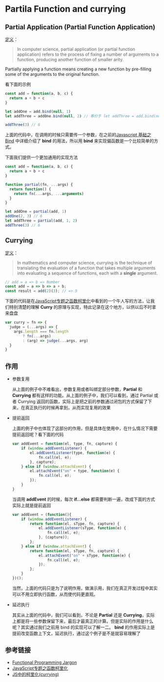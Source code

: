 # Partila Function and currying

## Partial Application (Partial Function Application)

[定义](https://en.wikipedia.org/wiki/Partial_application)：
> In computer science, partial application (or partial function application) refers to the process of fixing a number of arguments to a function, producing another function of smaller arity.

Partially applying a function means creating a new function by pre-filling some of the arguments to the original function.

看下面的示例
```js
const add = function(a, b, c) {
  return a + b + c
}

let addOne = add.bind(null, 1)
let addThree = addOne.bind(null, 2) // 等价于 let addThree = add.bind(null, 1, 2)

addThree(3) // 6
```

上面的代码中，在调用的时候只需要传一个参数，在之前的[Javascript 基础之 Bind](https://github.com/sheguloves/blog/issues/18) 中详细介绍了 **bind** 的用法，所以用 **bind** 来实现偏函数是一个比较简单的方式。

下面我们提供一个更加通用的实现方法

```js
const add = function(a, b, c) {
  return a + b + c
}

function partial(fn, ...args) {
  return function() {
    return fn(...args, ...arguments)
  }
}

let addOne = partial(add, 1)
addOne(2, 3) // 6
let addThree = partial(add, 1, 2)
addThree(3) // 6

```

## Currying

[定义](https://en.wikipedia.org/wiki/Currying)：
>In mathematics and computer science, currying is the technique of translating the evaluation of a function that takes multiple arguments into evaluating a sequence of functions, each with a **single** argument.

```js
// add = a => b => Number
const add = a => b => a + b;
const result = add(2)(3); // => 5
```

下面的代码是在[JavaScript专题之函数柯里化](https://github.com/mqyqingfeng/Blog/issues/42)中看到的一个牛人写的方法，让我们特别清楚的理解 **Curry** 的原理与实现，特此记录在这个地方，以供以后不时拿来盘盘

```js
var curry = fn => {
  judge = (...args) => {
    args.length === fn.length
        ? fn(...args)
        : (arg) => judge(...args, arg)
  }
}
```

## 作用
- 参数复用

  从上面的例子中不难看出，参数复用或者叫绑定部分参数，**Partial** 和 **Currying** 都有这样的功能。从上面的例子中，我们可以看到，通过 Partial 或者 Currying 返回的函数，实际上是把之前的参数通过闭包的方式保留了下来，在真正执行的时候再拿到，从而实现复用的效果

- 提前返回

  上面的例子中也体现了这部分的作用，但是具体在使用中，在什么情况下需要提前返回呢？看下面的代码
  ```js
  var addEvent = function(el, type, fn, capture) {
      if (window.addEventListener) {
          el.addEventListener(type, function(e) {
              fn.call(el, e);
          }, capture);
      } else if (window.attachEvent) {
          el.attachEvent("on" + type, function(e) {
              fn.call(el, e);
          });
      }
  }
  ```
  当调用 **addEvent** 的时候，每次 **if...else** 都需要判断一遍，改成下面的方式实际上就是提前返回
  ```js
  var addEvent = (function(){
      if (window.addEventListener) {
          return function(el, sType, fn, capture) {
              el.addEventListener(sType, function(e) {
                  fn.call(el, e);
              }, (capture));
          };
      } else if (window.attachEvent) {
          return function(el, sType, fn, capture) {
              el.attachEvent("on" + sType, function(e) {
                  fn.call(el, e);
              });
          };
      }
  })();
  ```
  当然，上面的代码只是为了说明作用，做演示用，我们在真正开发过程中其实可以不用立即执行函数，从而使代码更直观。

- 延迟执行

  其实从上面的代码中，我们可以看到，不论是 **Partial** 还是 **Currying**，实际上都是将一些参数保留下来，最后才最真正的计算。但是实际的作用是什么呢？其实通过我们之前用 bind 的实现可以了解一二。 **bind** 的作用实际上是提前改变函数上下文，延迟执行，通过这个例子是不是就容易理解了

## 参考链接

- [Functional Programming Jargon](https://github.com/hemanth/functional-programming-jargon#partial-application)
- [JavaScript专题之函数柯里化](https://github.com/mqyqingfeng/Blog/issues/42)
- [JS中的柯里化(currying)](https://www.zhangxinxu.com/wordpress/2013/02/js-currying/)
